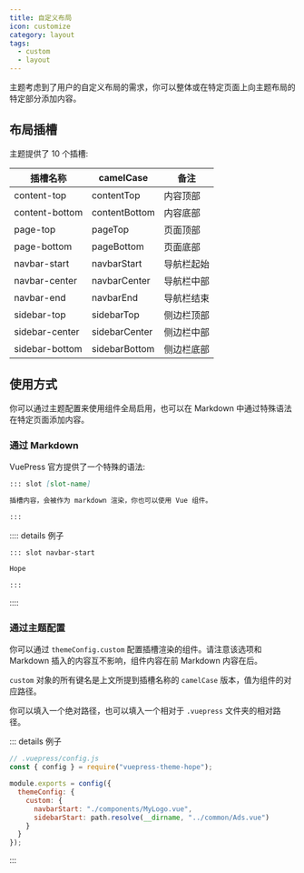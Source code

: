```yaml
---
title: 自定义布局
icon: customize
category: layout
tags:
  - custom
  - layout
---
```


主题考虑到了用户的自定义布局的需求，你可以整体或在特定页面上向主题布局的特定部分添加内容。

## 布局插槽

主题提供了 10 个插槽:

| 插槽名称       | camelCase     | 备注       |
| -------------- | ------------- | ---------- |
| content-top    | contentTop    | 内容顶部   |
| content-bottom | contentBottom | 内容底部   |
| page-top       | pageTop       | 页面顶部   |
| page-bottom    | pageBottom    | 页面底部   |
| navbar-start   | navbarStart   | 导航栏起始 |
| navbar-center  | navbarCenter  | 导航栏中部 |
| navbar-end     | navbarEnd     | 导航栏结束 |
| sidebar-top    | sidebarTop    | 侧边栏顶部 |
| sidebar-center | sidebarCenter | 侧边栏中部 |
| sidebar-bottom | sidebarBottom | 侧边栏底部 |

## 使用方式

你可以通过主题配置来使用组件全局启用，也可以在 Markdown 中通过特殊语法在特定页面添加内容。

### 通过 Markdown

VuePress 官方提供了一个特殊的语法:

```md
::: slot [slot-name]

插槽内容，会被作为 markdown 渲染，你也可以使用 Vue 组件。

:::
```

:::: details 例子

```md
::: slot navbar-start

Hope

:::
```

::::

### 通过主题配置

你可以通过 `themeConfig.custom` 配置插槽渲染的组件。请注意该选项和 Markdown 插入的内容互不影响，组件内容在前 Markdown 内容在后。

`custom` 对象的所有键名是上文所提到插槽名称的 `camelCase` 版本，值为组件的对应路径。

你可以填入一个绝对路径，也可以填入一个相对于 `.vuepress` 文件夹的相对路径。

::: details 例子

```js
// .vuepress/config.js
const { config } = require("vuepress-theme-hope");

module.exports = config({
  themeConfig: {
    custom: {
      navbarStart: "./components/MyLogo.vue",
      sidebarStart: path.resolve(__dirname, "../common/Ads.vue")
    }
  }
});
```

:::
